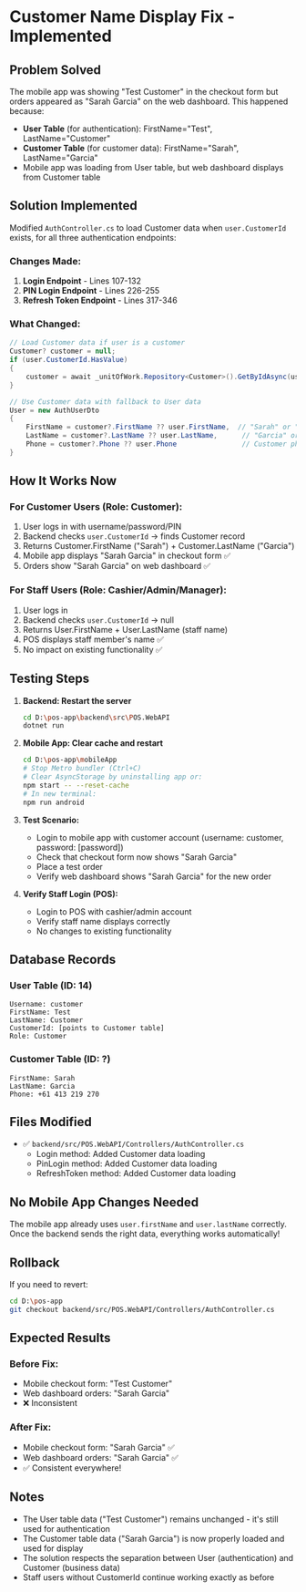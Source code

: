 # Customer Name Display Fix - Implemented

## Problem Solved
The mobile app was showing "Test Customer" in the checkout form but orders appeared as "Sarah Garcia" on the web dashboard. This happened because:

- **User Table** (for authentication): FirstName="Test", LastName="Customer"
- **Customer Table** (for customer data): FirstName="Sarah", LastName="Garcia"
- Mobile app was loading from User table, but web dashboard displays from Customer table

## Solution Implemented

Modified `AuthController.cs` to load Customer data when `user.CustomerId` exists, for all three authentication endpoints:

### Changes Made:

1. **Login Endpoint** - Lines 107-132
2. **PIN Login Endpoint** - Lines 226-255
3. **Refresh Token Endpoint** - Lines 317-346

### What Changed:

```csharp
// Load Customer data if user is a customer
Customer? customer = null;
if (user.CustomerId.HasValue)
{
    customer = await _unitOfWork.Repository<Customer>().GetByIdAsync(user.CustomerId.Value);
}

// Use Customer data with fallback to User data
User = new AuthUserDto
{
    FirstName = customer?.FirstName ?? user.FirstName,  // "Sarah" or "Test"
    LastName = customer?.LastName ?? user.LastName,      // "Garcia" or "Customer"
    Phone = customer?.Phone ?? user.Phone                // Customer phone priority
}
```

## How It Works Now

### For Customer Users (Role: Customer):
1. User logs in with username/password/PIN
2. Backend checks `user.CustomerId` → finds Customer record
3. Returns Customer.FirstName ("Sarah") + Customer.LastName ("Garcia")
4. Mobile app displays "Sarah Garcia" in checkout form ✅
5. Orders show "Sarah Garcia" on web dashboard ✅

### For Staff Users (Role: Cashier/Admin/Manager):
1. User logs in
2. Backend checks `user.CustomerId` → null
3. Returns User.FirstName + User.LastName (staff name)
4. POS displays staff member's name ✅
5. No impact on existing functionality ✅

## Testing Steps

1. **Backend: Restart the server**
   ```bash
   cd D:\pos-app\backend\src\POS.WebAPI
   dotnet run
   ```

2. **Mobile App: Clear cache and restart**
   ```bash
   cd D:\pos-app\mobileApp
   # Stop Metro bundler (Ctrl+C)
   # Clear AsyncStorage by uninstalling app or:
   npm start -- --reset-cache
   # In new terminal:
   npm run android
   ```

3. **Test Scenario:**
   - Login to mobile app with customer account (username: customer, password: [password])
   - Check that checkout form now shows "Sarah Garcia"
   - Place a test order
   - Verify web dashboard shows "Sarah Garcia" for the new order

4. **Verify Staff Login (POS):**
   - Login to POS with cashier/admin account
   - Verify staff name displays correctly
   - No changes to existing functionality

## Database Records

### User Table (ID: 14)
```
Username: customer
FirstName: Test
LastName: Customer
CustomerId: [points to Customer table]
Role: Customer
```

### Customer Table (ID: ?)
```
FirstName: Sarah
LastName: Garcia
Phone: +61 413 219 270
```

## Files Modified

- ✅ `backend/src/POS.WebAPI/Controllers/AuthController.cs`
  - Login method: Added Customer data loading
  - PinLogin method: Added Customer data loading
  - RefreshToken method: Added Customer data loading

## No Mobile App Changes Needed

The mobile app already uses `user.firstName` and `user.lastName` correctly. Once the backend sends the right data, everything works automatically!

## Rollback

If you need to revert:

```bash
cd D:\pos-app
git checkout backend/src/POS.WebAPI/Controllers/AuthController.cs
```

## Expected Results

### Before Fix:
- Mobile checkout form: "Test Customer"
- Web dashboard orders: "Sarah Garcia"
- ❌ Inconsistent

### After Fix:
- Mobile checkout form: "Sarah Garcia" ✅
- Web dashboard orders: "Sarah Garcia" ✅
- ✅ Consistent everywhere!

## Notes

- The User table data ("Test Customer") remains unchanged - it's still used for authentication
- The Customer table data ("Sarah Garcia") is now properly loaded and used for display
- The solution respects the separation between User (authentication) and Customer (business data)
- Staff users without CustomerId continue working exactly as before
